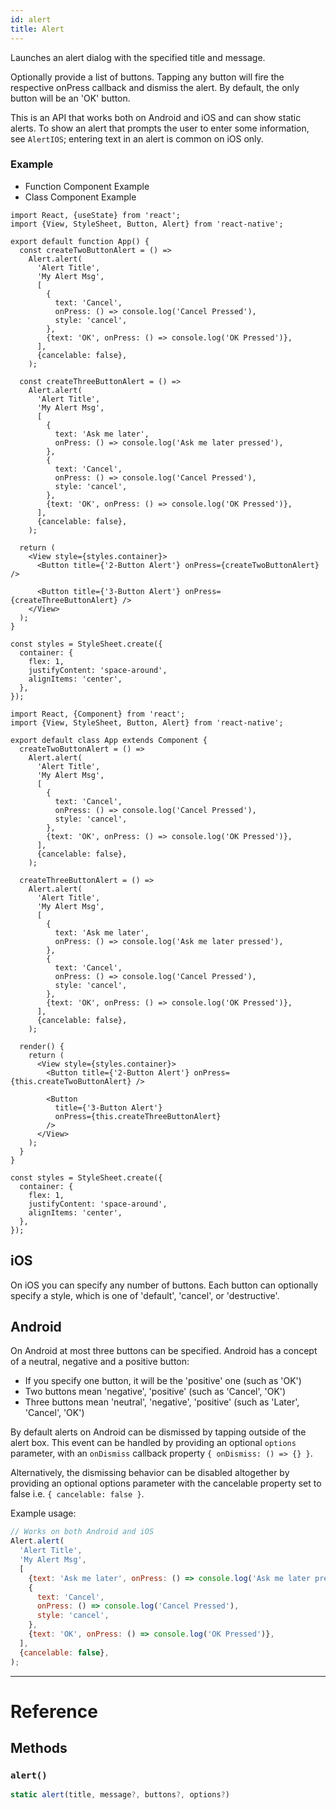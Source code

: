 ```yaml
---
id: alert
title: Alert
---
```


Launches an alert dialog with the specified title and message.

Optionally provide a list of buttons. Tapping any button will fire the respective onPress callback and dismiss the alert. By default, the only button will be an 'OK' button.

This is an API that works both on Android and iOS and can show static alerts. To show an alert that prompts the user to enter some information, see `AlertIOS`; entering text in an alert is common on iOS only.

### Example

<div class="toggler">
  <ul role="tablist" class="toggle-syntax">
    <li id="functional" class="button-functional" aria-selected="false" role="tab" tabindex="0" aria-controls="functionaltab" onclick="displayTabs('syntax', 'functional')">
      Function Component Example
    </li>
    <li id="classical" class="button-classical" aria-selected="false" role="tab" tabindex="0" aria-controls="classicaltab" onclick="displayTabs('syntax', 'classical')">
      Class Component Example
    </li>
  </ul>
</div>

<block class="functional syntax" />

```SnackPlayer name=Alert%20Function%20Component%20Example&supportedPlatforms=ios,android
import React, {useState} from 'react';
import {View, StyleSheet, Button, Alert} from 'react-native';

export default function App() {
  const createTwoButtonAlert = () =>
    Alert.alert(
      'Alert Title',
      'My Alert Msg',
      [
        {
          text: 'Cancel',
          onPress: () => console.log('Cancel Pressed'),
          style: 'cancel',
        },
        {text: 'OK', onPress: () => console.log('OK Pressed')},
      ],
      {cancelable: false},
    );

  const createThreeButtonAlert = () =>
    Alert.alert(
      'Alert Title',
      'My Alert Msg',
      [
        {
          text: 'Ask me later',
          onPress: () => console.log('Ask me later pressed'),
        },
        {
          text: 'Cancel',
          onPress: () => console.log('Cancel Pressed'),
          style: 'cancel',
        },
        {text: 'OK', onPress: () => console.log('OK Pressed')},
      ],
      {cancelable: false},
    );

  return (
    <View style={styles.container}>
      <Button title={'2-Button Alert'} onPress={createTwoButtonAlert} />

      <Button title={'3-Button Alert'} onPress={createThreeButtonAlert} />
    </View>
  );
}

const styles = StyleSheet.create({
  container: {
    flex: 1,
    justifyContent: 'space-around',
    alignItems: 'center',
  },
});
```

<block class="classical syntax" />

```SnackPlayer name=Alert%20Class%20Component%20Example&supportedPlatforms=ios,android
import React, {Component} from 'react';
import {View, StyleSheet, Button, Alert} from 'react-native';

export default class App extends Component {
  createTwoButtonAlert = () =>
    Alert.alert(
      'Alert Title',
      'My Alert Msg',
      [
        {
          text: 'Cancel',
          onPress: () => console.log('Cancel Pressed'),
          style: 'cancel',
        },
        {text: 'OK', onPress: () => console.log('OK Pressed')},
      ],
      {cancelable: false},
    );

  createThreeButtonAlert = () =>
    Alert.alert(
      'Alert Title',
      'My Alert Msg',
      [
        {
          text: 'Ask me later',
          onPress: () => console.log('Ask me later pressed'),
        },
        {
          text: 'Cancel',
          onPress: () => console.log('Cancel Pressed'),
          style: 'cancel',
        },
        {text: 'OK', onPress: () => console.log('OK Pressed')},
      ],
      {cancelable: false},
    );

  render() {
    return (
      <View style={styles.container}>
        <Button title={'2-Button Alert'} onPress={this.createTwoButtonAlert} />

        <Button
          title={'3-Button Alert'}
          onPress={this.createThreeButtonAlert}
        />
      </View>
    );
  }
}

const styles = StyleSheet.create({
  container: {
    flex: 1,
    justifyContent: 'space-around',
    alignItems: 'center',
  },
});
```

<block class="endBlock syntax" />

## iOS

On iOS you can specify any number of buttons. Each button can optionally specify a style, which is one of 'default', 'cancel', or 'destructive'.

## Android

On Android at most three buttons can be specified. Android has a concept of a neutral, negative and a positive button:

- If you specify one button, it will be the 'positive' one (such as 'OK')
- Two buttons mean 'negative', 'positive' (such as 'Cancel', 'OK')
- Three buttons mean 'neutral', 'negative', 'positive' (such as 'Later', 'Cancel', 'OK')

By default alerts on Android can be dismissed by tapping outside of the alert box. This event can be handled by providing an optional `options` parameter, with an `onDismiss` callback property `{ onDismiss: () => {} }`.

Alternatively, the dismissing behavior can be disabled altogether by providing an optional options parameter with the cancelable property set to false i.e. `{ cancelable: false }`.

Example usage:

```jsx
// Works on both Android and iOS
Alert.alert(
  'Alert Title',
  'My Alert Msg',
  [
    {text: 'Ask me later', onPress: () => console.log('Ask me later pressed')},
    {
      text: 'Cancel',
      onPress: () => console.log('Cancel Pressed'),
      style: 'cancel',
    },
    {text: 'OK', onPress: () => console.log('OK Pressed')},
  ],
  {cancelable: false},
);
```

---

# Reference

## Methods

### `alert()`

```jsx
static alert(title, message?, buttons?, options?)
```
